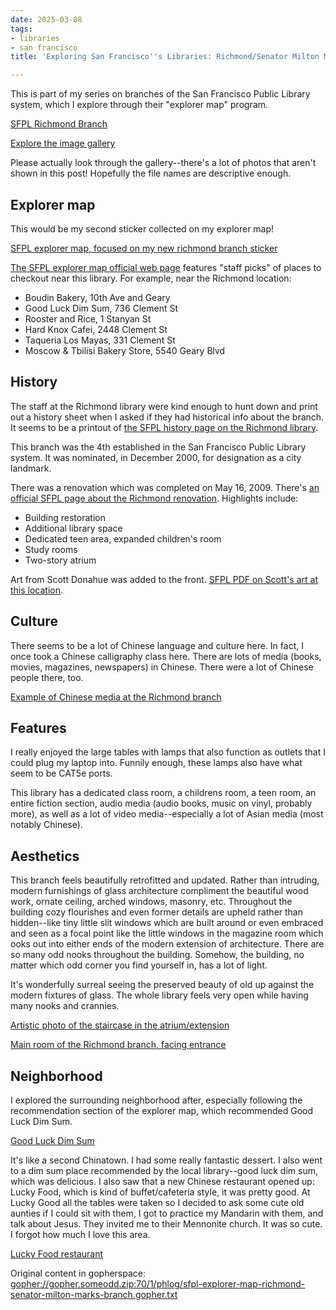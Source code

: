 ```yaml
---
date: 2025-03-08
tags:
- libraries
- san francisco
title: 'Exploring San Francisco''s Libraries: Richmond/Senator Milton Marks Branch'

---
```



This is part of my series on branches of the San Francisco Public Library system, which I explore through their "explorer map" program.

[SFPL Richmond Branch](gopher://gopher.someodd.zip:70/I/assets/posts/richmond-library/sfpl-richmond-branch-front.jpg)

[Explore the image gallery](gopher://gopher.someodd.zip:70/1/assets/posts/richmond-library/)

Please actually look through the gallery--there's a lot of photos that aren't shown in this post!
Hopefully the file names are descriptive enough.

## Explorer map

This would be my second sticker collected on my explorer map!

[SFPL explorer map, focused on my new richmond branch sticker](gopher://gopher.someodd.zip:70/I/assets/posts/richmond-library/sfpl-explorer-map-richmond.jpg)

[The SFPL explorer map official web page](https://sfpl.org/sfpl-explorer-map) features "staff picks" of places to checkout near this library. For example, near the Richmond location:

* Boudin Bakery, 10th Ave and Geary
* Good Luck Dim Sum, 736 Clement St
* Rooster and Rice, 1 Stanyan St 
* Hard Knox Cafei, 2448 Clement St
* Taqueria Los Mayas, 331 Clement St
* Moscow & Tbilisi Bakery Store, 5540 Geary Blvd

## History

The staff at the Richmond library were kind enough to hunt down and print out a history sheet when I asked if they had historical info about the branch. It seems to be a printout of [the SFPL history page on the Richmond  library](https://sfpl.org/locations/richmond/library-history).

This branch was the 4th established in the San Francisco Public Library system. It was nominated, in December 2000, for designation as a city landmark.

There was a renovation which was completed on May 16, 2009. There's [an official SFPL page about the Richmond renovation](https://sfpl.org/about-us/capital-projects-building-you/completed-projects/richmond-renovation). Highlights include:

  * Building restoration
  * Additional library space
  * Dedicated teen area, expanded children's room
  * Study rooms
  * Two-story atrium

Art from Scott Donahue was added to the front. [SFPL PDF on Scott's art at this location](https://sfpl.org/sites/default/files/pdf/blip/richmondart.pdf).

## Culture

There seems to be a lot of Chinese language and culture here. In fact, I once took a Chinese calligraphy class here. There are lots of media (books, movies, magazines, newspapers) in Chinese. There were a lot of Chinese people there, too.

[Example of Chinese media at the Richmond branch](gopher://gopher.someodd.zip:70/I/assets/posts/richmond-library/chinese-media.jpg)

## Features

I really enjoyed the large tables with lamps that also function as outlets that I could plug my laptop into. Funnily enough, these lamps also have what seem to be CAT5e ports.

This library has a dedicated class room, a childrens room, a teen room, an entire fiction section, audio media (audio books, music on vinyl, probably more), as well as a lot of video media--especially a lot of Asian media (most notably Chinese).

## Aesthetics

This branch feels beautifully retrofitted and updated. Rather than intruding, modern furnishings of glass architecture compliment the beautiful wood work, ornate ceiling, arched windows, masonry, etc. Throughout the building cozy flourishes and even former details are upheld rather than hidden--like tiny little slit windows which are built around or even embraced and seen as a focal point like the little windows in the magazine room which ooks out into either ends of the modern extension of architecture. There are so many odd nooks throughout the building. Somehow, the building, no matter which odd corner you find yourself in, has a lot of light. 

It's wonderfully surreal seeing the preserved beauty of old up against the modern fixtures of glass. The whole library feels very open while having many nooks and crannies.

[Artistic photo of the staircase in the atrium/extension](gopher://gopher.someodd.zip:70/I/assets/posts/richmond-library/extension-staircase-atrium.jpg)

[Main room of the Richmond branch, facing entrance](gopher://gopher.someodd.zip:70/I/assets/posts/richmond-library/main-room-richmond-branch.jpg)

## Neighborhood

I explored the surrounding neighborhood after, especially following the recommendation section of the explorer map, which recommended Good Luck Dim Sum.

[Good Luck Dim Sum](gopher://gopher.someodd.zip:70/I/assets/posts/richmond-library/good-luck-dim-sum-outside.jpg)

It's like a second Chinatown. I had some really fantastic dessert. I also went to a dim sum place recommended by the local library--good luck dim sum, which was delicious. I also saw that a new Chinese restaurant opened up: Lucky Food, which is kind of buffet/cafeteria style, it was pretty good. At Lucky Good all the tables were taken so I decided to ask some cute old aunties if I could sit with them, I got to practice my Mandarin with them, and talk about Jesus. They invited me to their Mennonite church. It was so cute. I forgot how much I love this area.

[Lucky Food restaurant](gopher://gopher.someodd.zip:70/I/assets/posts/richmond-library/lucky-food-outside.jpg)

Original content in gopherspace: [gopher://gopher.someodd.zip:70/1/phlog/sfpl-explorer-map-richmond-senator-milton-marks-branch.gopher.txt](gopher://gopher.someodd.zip:70/1/phlog/sfpl-explorer-map-richmond-senator-milton-marks-branch.gopher.txt)
